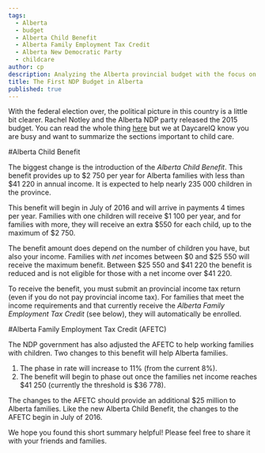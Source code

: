 ```yaml
---
tags:
  - Alberta
  - budget
  - Alberta Child Benefit
  - Alberta Family Employment Tax Credit
  - Alberta New Democratic Party
  - childcare
author: cp
description: Analyzing the Alberta provincial budget with the focus on children and child care.
title: The First NDP Budget in Alberta
published: true
---
```

With the federal election over, the political picture in this country is a little bit clearer.  Rachel Notley and the Alberta NDP party released the 2015 budget.  You can read the whole thing [here](http://finance.alberta.ca/publications/budget/budget2015-october/index.html) but we at DaycareIQ know you are busy and want to summarize the sections important to child care.

#Alberta Child Benefit

The biggest change is the introduction of the *Alberta Child Benefit*.  This benefit provides up to $2 750 per year for Alberta families with less than $41 220 in annual income.  It is expected to help nearly 235 000 children in the province.

This benefit will begin in July of 2016 and will arrive in payments 4 times per year.  Families with one children will receive $1 100 per year, and for families with more, they will receive an extra $550 for each child, up to the maximum of $2 750.  

The benefit amount does depend on the number of children you have, but also your income.  Families with *net* incomes between $0 and $25 550 will receive the maximum benefit.  Between $25 550 and $41 220 the benefit is reduced and is not eligible for those with a net income over $41 220.

To receive the benefit, you must submit an provincial income tax return (even if you do not pay provincial income tax).  For families that meet the income requirements and that currently receive the *Alberta Family Employment Tax Credit* (see below), they will automatically be enrolled.

#Alberta Family Employment Tax Credit (AFETC)

The NDP government has also adjusted the AFETC to help working families with children.  Two changes to this benefit will help Alberta families.  
1. The phase in rate will increase to 11% (from the current 8%).
2. The benefit will begin to phase out once the families net income reaches $41 250 (currently the threshold is $36 778).

The changes to the AFETC should provide an additional $25 million to Alberta families.  Like the new Alberta Child Benefit, the changes to the AFETC begin in July of 2016.

We hope you found this short summary helpful!  Please feel free to share it with your friends and families. 
